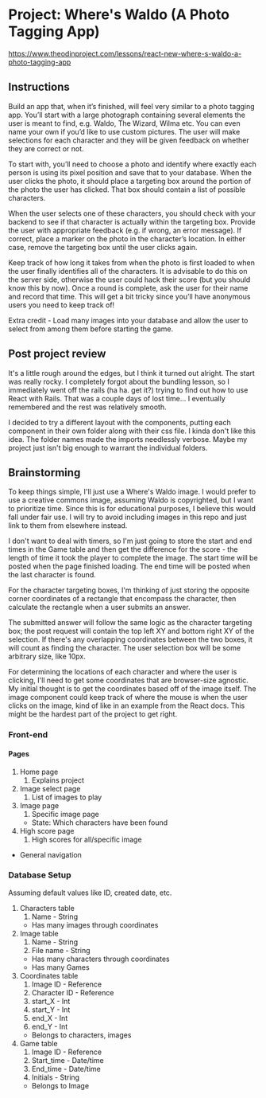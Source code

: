 # Project: Where's Waldo (A Photo Tagging App)

https://www.theodinproject.com/lessons/react-new-where-s-waldo-a-photo-tagging-app

## Instructions

Build an app that, when it’s finished, will feel very similar to a photo tagging app. You’ll start with a large photograph containing several elements the user is meant to find, e.g. Waldo, The Wizard, Wilma etc. You can even name your own if you’d like to use custom pictures. The user will make selections for each character and they will be given feedback on whether they are correct or not.

To start with, you’ll need to choose a photo and identify where exactly each person is using its pixel position and save that to your database. When the user clicks the photo, it should place a targeting box around the portion of the photo the user has clicked. That box should contain a list of possible characters.

When the user selects one of these characters, you should check with your backend to see if that character is actually within the targeting box. Provide the user with appropriate feedback (e.g. if wrong, an error message). If correct, place a marker on the photo in the character’s location. In either case, remove the targeting box until the user clicks again.

Keep track of how long it takes from when the photo is first loaded to when the user finally identifies all of the characters. It is advisable to do this on the server side, otherwise the user could hack their score (but you should know this by now). Once a round is complete, ask the user for their name and record that time. This will get a bit tricky since you’ll have anonymous users you need to keep track of!

Extra credit - Load many images into your database and allow the user to select from among them before starting the game.

## Post project review

It's a little rough around the edges, but I think it turned out alright. The start was really rocky. I completely forgot about the bundling lesson, so I immediately went off the rails (ha ha. get it?) trying to find out how to use React with Rails. That was a couple days of lost time... I eventually remembered and the rest was relatively smooth.

I decided to try a different layout with the components, putting each component in their own folder along with their css file. I kinda don't like this idea. The folder names made the imports needlessly verbose. Maybe my project just isn't big enough to warrant the individual folders.

## Brainstorming

To keep things simple, I'll just use a Where's Waldo image. I would prefer to use a creative commons image, assuming Waldo is copyrighted, but I want to prioritize time. Since this is for educational purposes, I believe this would fall under fair use. I will try to avoid including images in this repo and just link to them from elsewhere instead.

I don't want to deal with timers, so I'm just going to store the start and end times in the Game table and then get the difference for the score - the length of time it took the player to complete the image. The start time will be posted when the page finished loading. The end time will be posted when the last character is found.

For the character targeting boxes, I'm thinking of just storing the opposite corner coordinates of a rectangle that encompass the character, then calculate the rectangle when a user submits an answer.

The submitted answer will follow the same logic as the character targeting box; the post request will contain the top left XY and bottom right XY of the selection. If there's any overlapping coordinates between the two boxes, it will count as finding the character. The user selection box will be some arbitrary size, like 10px.

For determining the locations of each character and where the user is clicking, I'll need to get some coordinates that are browser-size agnostic. My initial thought is to get the coordinates based off of the image itself. The image component could keep track of where the mouse is when the user clicks on the image, kind of like in an example from the React docs. This might be the hardest part of the project to get right.

### Front-end

#### Pages

1. Home page
    1. Explains project
1. Image select page
    1. List of images to play
1. Image page
    1. Specific image page
    - State: Which characters have been found
1. High score page
    1. High scores for all/specific image

- General navigation

### Database Setup

Assuming default values like ID, created date, etc.

1. Characters table
    1. Name - String
    - Has many images through coordinates
1. Image table
    1. Name - String
    1. File name - String
    - Has many characters through coordinates
    - Has many Games
1. Coordinates table
    1. Image ID - Reference
    1. Character ID - Reference
    1. start_X - Int
    1. start_Y - Int
    1. end_X - Int
    1. end_Y - Int
    - Belongs to characters, images
1. Game table
    1. Image ID - Reference
    1. Start_time - Date/time
    1. End_time - Date/time
    1. Initials - String
    - Belongs to Image